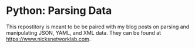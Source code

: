 # Python: Parsing Data   
This repostitory is meant to be be paired with my blog posts on parsing and manipulating JSON, YAML, and XML data. They can be found at https://www.nicksnetworklab.com. 
